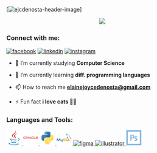 [![ejcdenosta-header-image](https://user-images.githubusercontent.com/112079899/204545036-7268ce84-5cf5-4937-bc4a-c73aa54774cd.png)]

<p align="center">
  <img src="https://readme-typing-svg.herokuapp.com?font=Fira+Code&pause=1000&center=true&width=435&lines=Computer+Science+Student"/>
</p>

<h3 align="left">Connect with me:</h3>

[![facebook](https://user-images.githubusercontent.com/112079899/204549366-a0fa06be-25ea-4a4e-bd6c-e2362973fc00.png)](https://facebook.com/ejcdenosta)
[![linkedin](https://user-images.githubusercontent.com/112079899/204549426-0e916425-6281-44e1-841b-39f8aaaab6a9.png)](https://linkedin.com/in/ejcdenosta)
[![instagram](https://user-images.githubusercontent.com/112079899/204549443-c783450c-e4d1-4b3a-b4cb-a76e23756662.png)](https://instagram.com/ejcdenosta)




- 🔭 I’m currently studying **Computer Science**

- 🌱 I’m currently learning **diff. programming languages**

- 📫 How to reach me **elainejoycedenosta@gmail.com**

- ⚡ Fun fact **i love cats 🐱‍💻**

<h3 align="left">Languages and Tools:</h3>

<p align="left"> 

<a href="https://www.java.com" target="_blank" rel="noreferrer">
<img src="https://raw.githubusercontent.com/devicons/devicon/master/icons/java/java-original.svg" alt="java" width="40" height="40"/>
</a>

<a href="https://www.oracle.com/" target="_blank" rel="noreferrer"> 
<img src="https://raw.githubusercontent.com/devicons/devicon/master/icons/oracle/oracle-original.svg" alt="oracle" width="40" height="40"/> 
</a> 

<a href="https://www.python.org" target="_blank" rel="noreferrer"> 
<img src="https://raw.githubusercontent.com/devicons/devicon/master/icons/python/python-original.svg" alt="python" width="40" height="40"/> 
</a> 

<a href="https://www.mysql.com/" target="_blank" rel="noreferrer">
<img src="https://raw.githubusercontent.com/devicons/devicon/master/icons/mysql/mysql-original-wordmark.svg" alt="mysql" width="40" height="40"/>
</a>

<a href="https://www.figma.com/" target="_blank" rel="noreferrer">
<img src="https://www.vectorlogo.zone/logos/figma/figma-icon.svg" alt="figma" width="40" height="40"/>
</a>

<a href="https://www.adobe.com/in/products/illustrator.html" target="_blank" rel="noreferrer">
<img src="https://www.vectorlogo.zone/logos/adobe_illustrator/adobe_illustrator-icon.svg" alt="illustrator" width="40" height="40"/>
</a>

<a href="https://www.photoshop.com/en" target="_blank" rel="noreferrer"> 
<img src="https://raw.githubusercontent.com/devicons/devicon/master/icons/photoshop/photoshop-line.svg" alt="photoshop" width="40" height="40"/> 
</a> 


</p>

